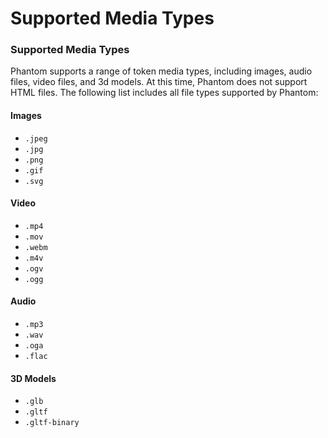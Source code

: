 # Supported Media Types

### Supported Media Types

Phantom supports a range of token media types, including images, audio files, video files, and 3d models. At this time, Phantom does not support HTML files. The following list includes all file types supported by Phantom:

#### Images

* `.jpeg`
* `.jpg`
* `.png`
* `.gif`
* `.svg`

#### Video

* `.mp4`
* `.mov`
* `.webm`
* `.m4v`
* `.ogv`
* `.ogg`

#### Audio

* `.mp3`
* `.wav`
* `.oga`
* `.flac`

#### 3D Models

* `.glb`
* `.gltf`
* `.gltf-binary`
